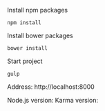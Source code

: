 Install npm packages
```
npm install
```

Install bower packages
```
bower install
```

Start project
```
gulp
```

Address: http://localhost:8000

Node.js version:
Karma version: